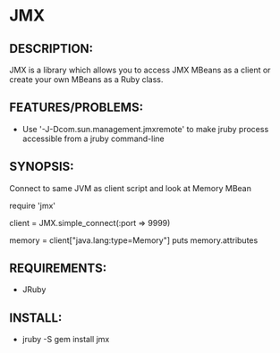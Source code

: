 # JMX

## DESCRIPTION:

JMX is a library which allows you to access JMX MBeans as a client or create
your own MBeans as a Ruby class.

## FEATURES/PROBLEMS:

* Use '-J-Dcom.sun.management.jmxremote' to make jruby process accessible from a jruby command-line

## SYNOPSIS:

Connect to same JVM as client script and look at Memory MBean

   require 'jmx'

   client = JMX.simple_connect(:port => 9999)

   memory = client["java.lang:type=Memory"]
   puts memory.attributes

## REQUIREMENTS:

* JRuby

## INSTALL:

* jruby -S gem install jmx
